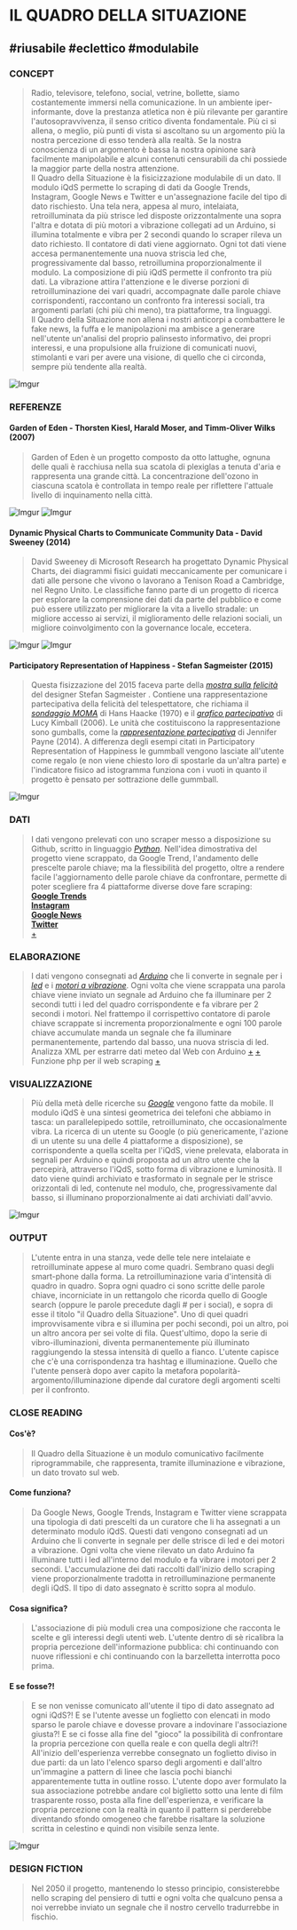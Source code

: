 # IL QUADRO DELLA SITUAZIONE
## #riusabile #eclettico #modulabile
### CONCEPT
>Radio, televisore, telefono, social, vetrine, bollette, siamo costantemente immersi nella comunicazione. In un ambiente iper-informante, dove la prestanza atletica non è più rilevante per garantire l'autosopravvivenza, il senso critico diventa fondamentale. Più ci si allena, o meglio, più punti di vista si ascoltano su un argomento più la nostra percezione di esso tenderà alla realtà. Se la nostra conoscienza di un argomento è bassa la nostra opinione sarà facilmente manipolabile e alcuni contenuti censurabili da chi possiede la maggior parte della nostra attenzione.  
Il Quadro della Situazione è la fisicizzazione modulabile di un dato. Il modulo iQdS permette lo scraping di dati da Google Trends, Instagram, Google News e Twitter e un'assegnazione facile del tipo di dato rischiesto. Una tela nera, appesa al muro, intelaiata, retroilluminata da più strisce led disposte orizzontalmente una sopra l'altra e dotata di più motori a vibrazione collegati ad un Arduino, si illumina totalmente e vibra per 2 secondi quando lo scraper rileva un dato richiesto. Il contatore di dati viene aggiornato. Ogni tot dati viene accesa permanentemente una nuova striscia led che, progressivamente dal basso, retroillumina proporzionalmente il modulo. La composizione di più iQdS permette il confronto tra più dati. La vibrazione attira l'attenzione e le diverse porzioni di retroilluminazione dei vari quadri, accompagnate dalle parole chiave corrispondenti, raccontano un confronto fra interessi sociali, tra argomenti parlati (chi più chi meno), tra piattaforme, tra linguaggi.  
Il Quadro della Situazione non allena i nostri anticorpi a combattere le fake news, la fuffa e le manipolazioni ma ambisce a generare nell'utente un'analisi del proprio palinsesto informativo, dei propri interessi, e una propulsione alla fruizione di comunicati nuovi, stimolanti e vari per avere una visione, di quello che ci circonda, sempre più tendente alla realtà.

![Imgur](https://imgur.com/01ivCpX.jpg)

### REFERENZE
#### Garden of Eden - Thorsten Kiesl, Harald Moser, and Timm-Oliver Wilks (2007)
>Garden of Eden è un progetto composto da otto lattughe, ognuna delle quali è racchiusa nella sua scatola di plexiglas a tenuta d'aria e rappresenta una grande città. La concentrazione dell'ozono in ciascuna scatola è controllata in tempo reale per riflettere l'attuale livello di inquinamento nella città.

![Imgur](https://imgur.com/klqOLAD.png)
![Imgur](https://imgur.com/vcyNAR7.png)


#### Dynamic Physical Charts to Communicate Community Data - David Sweeney (2014)
>David Sweeney di Microsoft Research ha progettato Dynamic Physical Charts, dei diagrammi fisici guidati meccanicamente per comunicare i dati alle persone che vivono o lavorano a Tenison Road a Cambridge, nel Regno Unito. Le classifiche fanno parte di un progetto di ricerca  per esplorare la comprensione dei dati da parte del pubblico e come può essere utilizzato per migliorare la vita a livello stradale: un migliore accesso ai servizi, il miglioramento delle relazioni sociali, un migliore coinvolgimento con la governance locale, eccetera.

![Imgur](https://imgur.com/4YV4mHd.jpg)
![Imgur](https://imgur.com/UuHG6N1.jpg)


#### Participatory Representation of Happiness - Stefan Sagmeister (2015)
>Questa fisizzazione del 2015 faceva parte della [*mostra sulla felicità*](https://sagmeisterwalsh.com/work/all/the-happy-show/) del designer Stefan Sagmeister . Contiene una rappresentazione partecipativa della felicità del telespettatore, che richiama il [*sondaggio MOMA*](http://dataphys.org/list/moma-poll-haackes-participatory-bar-chart/) di  Hans Haacke  (1970) e  il [*grafico partecipativo*](http://dataphys.org/list/physical-bar-charts/) di Lucy Kimball  (2006). Le unità che costituiscono la rappresentazione sono gumballs, come  la [*rappresentazione partecipativa*](http://dataphys.org/list/physical-visual-sedimentation/) di Jennifer Payne  (2014). A differenza degli esempi citati in Participatory Representation of Happiness le gummball vengono lasciate all'utente come regalo (e non viene chiesto loro di spostarle da un'altra parte) e l'indicatore fisico ad istogramma funziona con i vuoti in quanto il progetto è pensato per sottrazione delle gummball.

![Imgur](https://imgur.com/VIYKCmJ.jpg)



### DATI
>I dati vengono prelevati con uno scraper messo a disposizione su Github, scritto in linguaggio [*Python*](https://www.python.org/about/apps/). Nell'idea dimostrativa del progetto viene scrappato, da Google Trend, l'andamento delle prescelte parole chiave; ma la flessibilità del progetto, oltre a rendere facile l'aggiornamento delle parole chiave da confrontare, permette di poter scegliere fra 4 piattaforme diverse dove fare scraping:  
[**Google Trends**](https://github.com/clintonboys/trendy-scraper)  
[**Instagram**](https://github.com/rarcega/instagram-scraper)  
[**Google News**](https://github.com/jm-contreras/google-news)  
[**Twitter**](https://github.com/taspinar/twitterscraper)  
[+](https://www.lombardoandrea.com/funzione-php-per-il-web-scraping/)


### ELABORAZIONE
>I dati vengono consegnati ad [*Arduino*](https://www.arduino.cc/) che li converte in segnale per i [*led*](https://www.pannelloled.it/striscia-led-singola-rgb-5m-60led) e i [*motori a vibrazione*](https://www.cariatielettronica.eu/motori/2653-motore-a-vibrazione-vibratore-15v-arduino.html). Ogni volta che viene scrappata una parola chiave viene inviato un segnale ad Arduino che fa illuminare per 2 secondi tutti i led del quadro corrispondente e fa vibrare per 2 secondi i motori. Nel frattempo il corrispettivo contatore di parole chiave scrappate si incrementa proporzionalmente e ogni 100 parole chiave accumulate manda un segnale che fa illuminare permanentemente, partendo dal basso, una nuova striscia di led.  
Analizza XML per estrarre dati meteo dal Web con Arduino [+](http://forum.arduino.cc/index.php/topic,39023.0.html) [+](https://forum.arduino.cc/index.php?topic=224719.0)  
Funzione php per il web scraping [+](https://www.lombardoandrea.com/funzione-php-per-il-web-scraping/)  



### VISUALIZZAZIONE
>Più della metà delle ricerche su [*Google*](https://www.theverge.com/2015/10/8/9480779/google-search-mobile-vs-desktop-2015) vengono fatte da mobile. Il modulo iQdS è una sintesi geometrica dei telefoni che abbiamo in tasca: un parallelepipedo sottile, retroilluminato, che occasionalmente vibra. La ricerca di un utente su Google (o più genericamente, l'azione di un utente su una delle 4 piattaforme a disposizione), se corrispondente a quella scelta per l'iQdS, viene prelevata, elaborata in segnali per Arduino e quindi proposta ad un altro utente che la percepirà, attraverso l'iQdS, sotto forma di vibrazione e luminosità. Il dato viene quindi archiviato e trasformato in segnale per le strisce orizzontali di led, contenute nel modulo, che, progressivamente dal basso, si illuminano proporzionalmente ai dati archiviati dall'avvio.

![Imgur](https://imgur.com/khY9pE4.jpg)


### OUTPUT
>L'utente entra in una stanza, vede delle tele nere intelaiate e retroilluminate appese al muro come quadri. Sembrano quasi degli smart-phone dalla forma. La retroilluminazione varia d'intensità di quadro in quadro. Sopra ogni quadro ci sono scritte delle parole chiave, incorniciate in un rettangolo che ricorda quello di Google search (oppure le parole precedute dagli # per i social), e sopra di esse il titolo "il Quadro della Situazione". Uno di quei quadri improvvisamente vibra e si illumina per pochi secondi, poi un altro, poi un altro ancora per sei volte di fila. Quest'ultimo, dopo la serie di vibro-illuminazioni, diventa permanentemente più illuminato raggiungendo la stessa intensità di quello a fianco. L'utente capisce che c'è una corrispondenza tra hashtag e illuminazione. Quello che l'utente penserà dopo aver capito la metafora popolarità-argomento/illuminazione dipende dal curatore degli argomenti scelti per il confronto.



### CLOSE READING
#### Cos'è?
>Il Quadro della Situazione è un modulo comunicativo facilmente riprogrammabile, che rappresenta, tramite illuminazione e vibrazione, un dato trovato sul web.
#### Come funziona?
>Da Google News, Google Trends, Instagram e Twitter viene scrappata una tipologia di dati prescelti da un curatore che li ha assegnati a un determinato modulo iQdS. Questi dati vengono consegnati ad un Arduino che li converte in segnale per delle strisce di led e dei motori a vibrazione. Ogni volta che viene rilevato un dato Arduino fa illuminare tutti i led all'interno del modulo e fa vibrare i motori per 2 secondi. L'accumulazione dei dati raccolti dall'inizio dello scraping viene proporzionalmente tradotta in retroilluminazione permanente degli iQdS. Il tipo di dato assegnato è scritto sopra al modulo.
#### Cosa significa?
>L'associazione di più moduli crea una composizione che racconta le scelte e gli interessi degli utenti web. L'utente dentro di sè ricalibra la propria percezione dell'informazione pubblica: chi continuando con nuove riflessioni e chi continuando con la barzelletta interrotta poco prima.
#### E se fosse?!
>E se non venisse comunicato all'utente il tipo di dato assegnato ad ogni iQdS?! E se l'utente avesse un foglietto con elencati in modo sparso le parole chiave e dovesse provare a indovinare l'associazione giusta?! E se ci fosse alla fine del "gioco" la possibilità di confrontare la propria percezione con quella reale e con quella degli altri?! All'inizio dell'esperienza verrebbe consegnato un foglietto diviso in due parti: da un lato l'elenco sparso degli argomenti e dall'altro un'immagine a pattern di linee che lascia pochi bianchi apparentemente tutta in outline rosso. L'utente dopo aver formulato la sua associazione potrebbe andare col biglietto sotto una lente di film trasparente rosso, posta alla fine dell'esperienza, e verificare la propria percezione con la realtà in quanto il pattern si perderebbe diventando sfondo omogeneo che farebbe risaltare la soluzione scritta in celestino e quindi non visibile senza lente.

![Imgur](https://imgur.com/LRIYG5Q.jpg)


### DESIGN FICTION
>Nel 2050 il progetto, mantenendo lo stesso principio, consisterebbe nello scraping del pensiero di tutti e ogni volta che qualcuno pensa a noi verrebbe inviato un segnale che il nostro cervello tradurrebbe in fischio.
